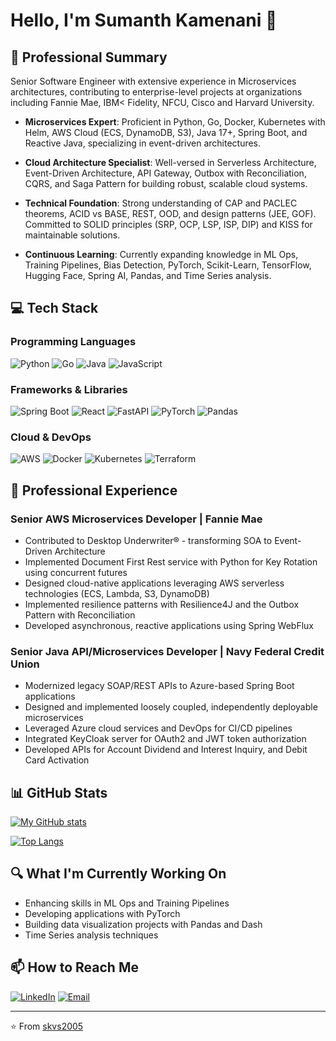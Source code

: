 # Hello, I'm Sumanth Kamenani 👋

## 🚀 Professional Summary

Senior Software Engineer with extensive experience in Microservices architectures, contributing to enterprise-level projects at organizations including Fannie Mae, IBM< Fidelity, NFCU, Cisco and Harvard University.

- **Microservices Expert**: Proficient in Python, Go, Docker, Kubernetes with Helm, AWS Cloud (ECS, DynamoDB, S3), Java 17+, Spring Boot, and Reactive Java, specializing in event-driven architectures.
  
- **Cloud Architecture Specialist**: Well-versed in Serverless Architecture, Event-Driven Architecture, API Gateway, Outbox with Reconciliation, CQRS, and Saga Pattern for building robust, scalable cloud systems.
  
- **Technical Foundation**: Strong understanding of CAP and PACLEC theorems, ACID vs BASE, REST, OOD, and design patterns (JEE, GOF). Committed to SOLID principles (SRP, OCP, LSP, ISP, DIP) and KISS for maintainable solutions.
  
- **Continuous Learning**: Currently expanding knowledge in ML Ops, Training Pipelines, Bias Detection, PyTorch, Scikit-Learn, TensorFlow, Hugging Face, Spring AI, Pandas, and Time Series analysis.

## 💻 Tech Stack

### Programming Languages
![Python](https://img.shields.io/badge/-Python-3776AB?style=flat-square&logo=Python&logoColor=white)
![Go](https://img.shields.io/badge/-Go-00ADD8?style=flat-square&logo=go&logoColor=white)
![Java](https://img.shields.io/badge/-Java-007396?style=flat-square&logo=java&logoColor=white)
![JavaScript](https://img.shields.io/badge/-JavaScript-F7DF1E?style=flat-square&logo=javascript&logoColor=black)

### Frameworks & Libraries
![Spring Boot](https://img.shields.io/badge/-Spring%20Boot-6DB33F?style=flat-square&logo=spring-boot)
![React](https://img.shields.io/badge/-React-61DAFB?style=flat-square&logo=react&logoColor=black)
![FastAPI](https://img.shields.io/badge/-FastAPI-009688?style=flat-square&logo=fastapi&logoColor=white)
![PyTorch](https://img.shields.io/badge/-PyTorch-EE4C2C?style=flat-square&logo=pytorch&logoColor=white)
![Pandas](https://img.shields.io/badge/-Pandas-150458?style=flat-square&logo=pandas&logoColor=white)

### Cloud & DevOps
![AWS](https://img.shields.io/badge/-AWS-232F3E?style=flat-square&logo=amazon-aws)
![Docker](https://img.shields.io/badge/-Docker-2496ED?style=flat-square&logo=docker&logoColor=white)
![Kubernetes](https://img.shields.io/badge/-Kubernetes-326CE5?style=flat-square&logo=kubernetes&logoColor=white)
![Terraform](https://img.shields.io/badge/-Terraform-7B42BC?style=flat-square&logo=terraform&logoColor=white)

## 🌟 Professional Experience

### Senior AWS Microservices Developer | Fannie Mae
- Contributed to Desktop Underwriter® - transforming SOA to Event-Driven Architecture
- Implemented Document First Rest service with Python for Key Rotation using concurrent futures
- Designed cloud-native applications leveraging AWS serverless technologies (ECS, Lambda, S3, DynamoDB)
- Implemented resilience patterns with Resilience4J and the Outbox Pattern with Reconciliation
- Developed asynchronous, reactive applications using Spring WebFlux

### Senior Java API/Microservices Developer | Navy Federal Credit Union
- Modernized legacy SOAP/REST APIs to Azure-based Spring Boot applications
- Designed and implemented loosely coupled, independently deployable microservices
- Leveraged Azure cloud services and DevOps for CI/CD pipelines
- Integrated KeyCloak server for OAuth2 and JWT token authorization
- Developed APIs for Account Dividend and Interest Inquiry, and Debit Card Activation

## 📊 GitHub Stats

[![My GitHub stats](https://github-readme-stats.vercel.app/api?username=skvs2005&show_icons=true&theme=radical)](https://github.com/skvs2005)

[![Top Langs](https://github-readme-stats.vercel.app/api/top-langs/?username=skvs2005&layout=compact&theme=radical)](https://github.com/skvs2005)

## 🔍 What I'm Currently Working On

- Enhancing skills in ML Ops and Training Pipelines
- Developing applications with PyTorch 
- Building data visualization projects with Pandas and Dash
- Time Series analysis techniques

## 📫 How to Reach Me

[![LinkedIn](https://img.shields.io/badge/-LinkedIn-0077B5?style=flat-square&logo=linkedin)](https://www.linkedin.com/in/kamenani/)
[![Email](https://img.shields.io/badge/-Email-D14836?style=flat-square&logo=gmail&logoColor=white)](mailto:your.skjobs777@gmail.com)

---

⭐️ From [skvs2005](https://github.com/skvs2005)
